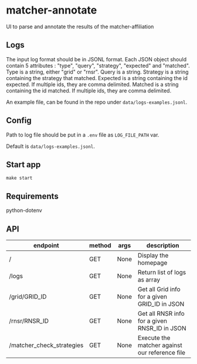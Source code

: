# matcher-annotate
UI to parse and annotate the results of the matcher-affiliation

## Logs
The input log format should be in JSONL format.
Each JSON object should contain 5 attributes : "type", "query", "strategy", "expected" and "matched".
Type is a string, either "grid" or "rnsr".
Query is a string.
Strategy is a string containing the strategy that matched.
Expected is a string containing the id expected. If multiple ids, they are comma delimited.
Matched is a string containing the id matched. If multiple ids, they are comma delimited.

An example file, can be found in the repo under `data/logs-examples.jsonl`.

## Config
Path to log file should be put in a `.env` file as `LOG_FILE_PATH` var.

Default is `data/logs-examples.jsonl`.

## Start app
`make start`

## Requirements
python-dotenv

## API

| endpoint | method |   args   | description |
| -------- | ------ | -------- | ----------- |
| / | GET | None | Display the homepage |
| /logs | GET | None | Return list of logs as array |
| /grid/GRID_ID | GET | None | Get all Grid info for a given GRID_ID in JSON |
| /rnsr/RNSR_ID | GET | None | Get all RNSR info for a given RNSR_ID in JSON |
| /matcher_check_strategies | GET | None | Execute the matcher against our reference file |
